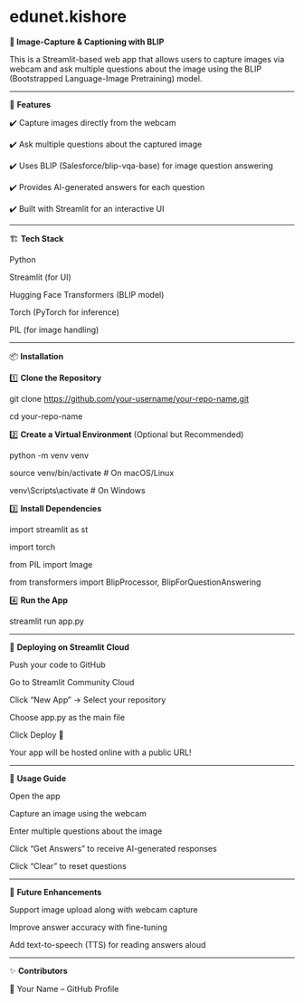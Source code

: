 # edunet.kishore

**📸 Image-Capture & Captioning with BLIP**

This is a Streamlit-based web app that allows users to capture images via webcam and ask multiple questions about the image using the BLIP (Bootstrapped Language-Image Pretraining) model.
___
🚀 **Features**

✔️ Capture images directly from the webcam

✔️ Ask multiple questions about the captured image

✔️ Uses BLIP (Salesforce/blip-vqa-base) for image question answering

✔️ Provides AI-generated answers for each question

✔️ Built with Streamlit for an interactive UI
___

🏗️ **Tech Stack**

Python

Streamlit (for UI)

Hugging Face Transformers (BLIP model)

Torch (PyTorch for inference)

PIL (for image handling)

___
📦 **Installation**

1️⃣ **Clone the Repository**

git clone https://github.com/your-username/your-repo-name.git

cd your-repo-name

2️⃣ **Create a Virtual Environment** (Optional but Recommended)

python -m venv venv

source venv/bin/activate  # On macOS/Linux

venv\Scripts\activate  # On Windows

3️⃣ **Install Dependencies**

import streamlit as st

import torch

from PIL import Image

from transformers import BlipProcessor, BlipForQuestionAnswering

4️⃣ **Run the App**

streamlit run app.py
___

🚀 **Deploying on Streamlit Cloud**

Push your code to GitHub

Go to Streamlit Community Cloud

Click “New App” → Select your repository

Choose app.py as the main file

Click Deploy 🎉

Your app will be hosted online with a public URL!
____
📜 **Usage Guide**

Open the app

Capture an image using the webcam

Enter multiple questions about the image

Click “Get Answers” to receive AI-generated responses

Click “Clear” to reset questions
____
📌 **Future Enhancements**

 Support image upload along with webcam capture
 
 Improve answer accuracy with fine-tuning
 
 Add text-to-speech (TTS) for reading answers aloud
 ____

✨ **Contributors**

👤 Your Name – GitHub Profile
